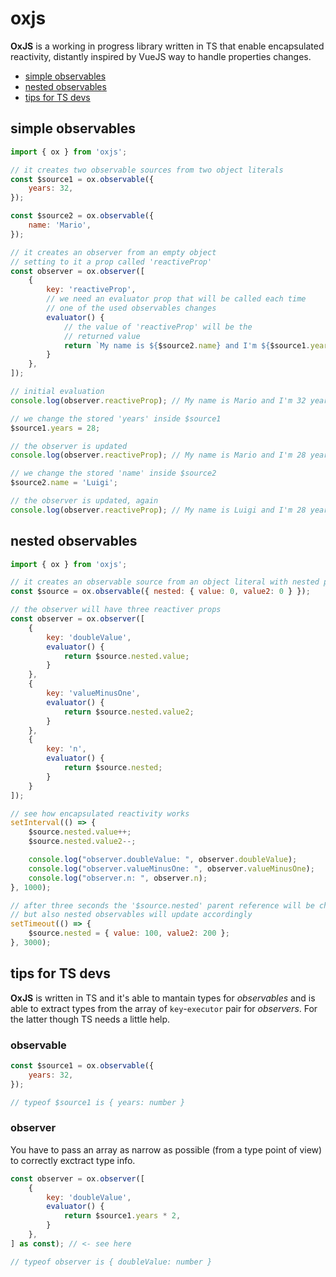 # oxjs

__OxJS__ is a working in progress library written in TS that enable encapsulated reactivity, distantly inspired by VueJS way to handle properties changes.

* [simple observables](#simple-observables)
* [nested observables](#nested-observables)
* [tips for TS devs](#tips-for-ts-devs)

## simple observables

```js
import { ox } from 'oxjs';

// it creates two observable sources from two object literals
const $source1 = ox.observable({
    years: 32,
});

const $source2 = ox.observable({
    name: 'Mario',
});

// it creates an observer from an empty object
// setting to it a prop called 'reactiveProp'
const observer = ox.observer([
    {
        key: 'reactiveProp',
        // we need an evaluator prop that will be called each time
        // one of the used observables changes
        evaluator() {
            // the value of 'reactiveProp' will be the
            // returned value
            return `My name is ${$source2.name} and I'm ${$source1.years} years old`;
        }
    },
]);

// initial evaluation
console.log(observer.reactiveProp); // My name is Mario and I'm 32 years old

// we change the stored 'years' inside $source1
$source1.years = 28;

// the observer is updated
console.log(observer.reactiveProp); // My name is Mario and I'm 28 years old

// we change the stored 'name' inside $source2
$source2.name = 'Luigi';

// the observer is updated, again
console.log(observer.reactiveProp); // My name is Luigi and I'm 28 years old
```

## nested observables

```js
import { ox } from 'oxjs';

// it creates an observable source from an object literal with nested properties
const $source = ox.observable({ nested: { value: 0, value2: 0 } });

// the observer will have three reactiver props
const observer = ox.observer([
    {
        key: 'doubleValue',
        evaluator() {
            return $source.nested.value;
        }
    },
    {
        key: 'valueMinusOne',
        evaluator() {
            return $source.nested.value2;
        }
    },
    {
        key: 'n',
        evaluator() {
            return $source.nested;
        }
    }
]);

// see how encapsulated reactivity works
setInterval(() => {
    $source.nested.value++;
    $source.nested.value2--;

    console.log("observer.doubleValue: ", observer.doubleValue);
    console.log("observer.valueMinusOne: ", observer.valueMinusOne);
    console.log("observer.n: ", observer.n);
}, 1000);

// after three seconds the '$source.nested' parent reference will be changed
// but also nested observables will update accordingly
setTimeout(() => {
    $source.nested = { value: 100, value2: 200 };
}, 3000);
```

## tips for TS devs

__OxJS__ is written in TS and it's able to mantain types for _observables_ and is able to extract types from the array of `key`-`executor` pair for _observers_.
For the latter though TS needs a little help.


### observable
```js
const $source1 = ox.observable({
    years: 32,
});

// typeof $source1 is { years: number }
```

### observer
You have to pass an array as narrow as possible (from a type point of view) to correctly exctract type info.
```js
const observer = ox.observer([
    {
        key: 'doubleValue',
        evaluator() {
            return $source1.years * 2,
        }
    },
] as const); // <- see here 

// typeof observer is { doubleValue: number }
```